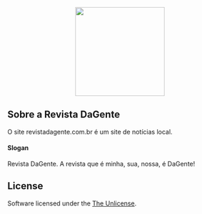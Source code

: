 <p align="center"><a href="https://revistadagente.com.br" target="_blank">
<img src="https://github.com/Denisbeder/revistadagente/blob/master/core/resources/views/site/assets/img/logo-color.png" width="200"></a></p>

## Sobre a Revista DaGente

O site revistadagente.com.br é um site de notícias local.

#### Slogan
Revista DaGente. A revista que é minha, sua, nossa, é DaGente!

## License

Software licensed under the [The Unlicense](https://choosealicense.com/licenses/unlicense/).
